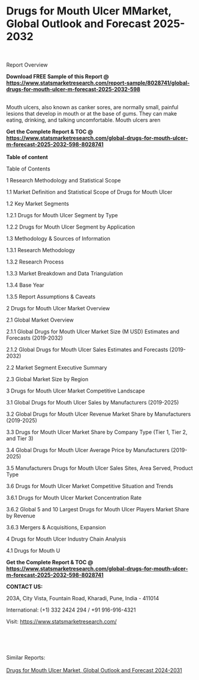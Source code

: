 <h1>Drugs for Mouth Ulcer MMarket, Global Outlook and Forecast 2025-2032</h1><br/><p>Report Overview</p><div><b>Download FREE Sample of this Report @ <a href="https://www.statsmarketresearch.com/download-free-sample/8028741/global-drugs-for-mouth-ulcer-m-forecast-2025-2032-598">https://www.statsmarketresearch.com/report-sample/8028741/global-drugs-for-mouth-ulcer-m-forecast-2025-2032-598</a></b></div><br><p>
 
 Mouth ulcers, also known as canker sores, are normally small, painful lesions that develop in mouth or at the base of gums. They can make eating, drinking, and talking uncomfortable. Mouth ulcers aren</p><div><b>Get the Complete Report & TOC @ <a href="https://www.statsmarketresearch.com/global-drugs-for-mouth-ulcer-m-forecast-2025-2032-598-8028741">https://www.statsmarketresearch.com/global-drugs-for-mouth-ulcer-m-forecast-2025-2032-598-8028741</a></b></div><br><b>Table of content</b><p>Table of Contents<br />
 
 1 Research Methodology and Statistical Scope<br />
 
 1.1 Market Definition and Statistical Scope of Drugs for Mouth Ulcer<br />
 
 1.2 Key Market Segments<br />
 
 1.2.1 Drugs for Mouth Ulcer Segment by Type<br />
 
 1.2.2 Drugs for Mouth Ulcer Segment by Application<br />
 
 1.3 Methodology & Sources of Information<br />
 
 1.3.1 Research Methodology<br />
 
 1.3.2 Research Process<br />
 
 1.3.3 Market Breakdown and Data Triangulation<br />
 
 1.3.4 Base Year<br />
 
 1.3.5 Report Assumptions & Caveats<br />
 
 2 Drugs for Mouth Ulcer Market Overview<br />
 
 2.1 Global Market Overview<br />
 
 2.1.1 Global Drugs for Mouth Ulcer Market Size (M USD) Estimates and Forecasts (2019-2032)<br />
 
 2.1.2 Global Drugs for Mouth Ulcer Sales Estimates and Forecasts (2019-2032)<br />
 
 2.2 Market Segment Executive Summary<br />
 
 2.3 Global Market Size by Region<br />
 
 3 Drugs for Mouth Ulcer Market Competitive Landscape<br />
 
 3.1 Global Drugs for Mouth Ulcer Sales by Manufacturers (2019-2025)<br />
 
 3.2 Global Drugs for Mouth Ulcer Revenue Market Share by Manufacturers (2019-2025)<br />
 
 3.3 Drugs for Mouth Ulcer Market Share by Company Type (Tier 1, Tier 2, and Tier 3)<br />
 
 3.4 Global Drugs for Mouth Ulcer Average Price by Manufacturers (2019-2025)<br />
 
 3.5 Manufacturers Drugs for Mouth Ulcer Sales Sites, Area Served, Product Type<br />
 
 3.6 Drugs for Mouth Ulcer Market Competitive Situation and Trends<br />
 
 3.6.1 Drugs for Mouth Ulcer Market Concentration Rate<br />
 
 3.6.2 Global 5 and 10 Largest Drugs for Mouth Ulcer Players Market Share by Revenue<br />
 
 3.6.3 Mergers & Acquisitions, Expansion<br />
 
 4 Drugs for Mouth Ulcer Industry Chain Analysis<br />
 
 4.1 Drugs for Mouth U<br><div><b>Get the Complete Report & TOC @ <a href="https://www.statsmarketresearch.com/global-drugs-for-mouth-ulcer-m-forecast-2025-2032-598-8028741">https://www.statsmarketresearch.com/global-drugs-for-mouth-ulcer-m-forecast-2025-2032-598-8028741</a></b></div></p>
 
 <b>CONTACT US:</b><br>
 
 203A, City Vista, Fountain Road, Kharadi, Pune, India - 411014 <br>
 
 International: (+1) 332 2424 294 / +91 916-916-4321<br>
 
 Visit: <a href="https://www.statsmarketresearch.com/">https://www.statsmarketresearch.com/</a>
 
 <br>
 
 <br><br>Similar Reports: <br><br><a href="https://www.statsmarketresearch.com/global-drugs-for-mouth-ulcer-forecast-2024-2031-813-7878074">Drugs for Mouth Ulcer Market, Global Outlook and Forecast 2024-2031</a><br><br>
